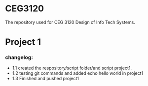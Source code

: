 # CEG3120
The repository used for CEG 3120 Design of Info Tech Systems.


<h1>Project 1</h2>
<h3>changelog:</h3>
<ul>
  <li>1.1 created the respository/script folder/and script project1.</li>
  <li>1.2 testing git commands and added echo hello world in project1</li>
  <li>1.3 Finished and pushed project1</li>
</ul>
